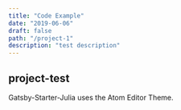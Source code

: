 ```yaml
---
title: "Code Example"
date: "2019-06-06"
draft: false
path: "/project-1"
description: "test description"
---
```


## project-test
Gatsby-Starter-Julia uses the Atom Editor Theme.



